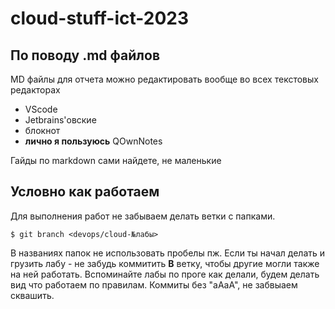 # cloud-stuff-ict-2023
## По поводу .md файлов
MD файлы для отчета можно редактировать вообще во всех текстовых редакторах
- VScode
- Jetbrains'овские
- блокнот
- **лично я пользуюсь** QOwnNotes

Гайды по markdown сами найдете, не маленькие

## Условно как работаем
Для выполнения работ не забываем делать ветки с папками. 
```
$ git branch <devops/cloud-№лабы>
```
В названиях папок не использовать пробелы пж. Если ты начал делать и грузить лабу - не забудь коммитить **В** ветку, чтобы другие могли также на ней работать. Вспоминайте лабы по проге как делали, будем делать вид что работаем по правилам. Коммиты без "аАаА", не забвыаем сквашить.
